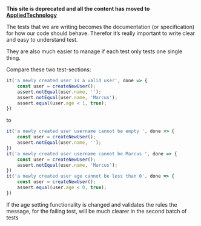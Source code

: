 **This site is deprecated and all the content has moved to [AppliedTechnology](https://appliedtechnology.github.io/protips/)**

The tests that we are writing becomes the documentation (or specification) for how our code should behave. Therefor it’s really important to write clear and easy to understand test.

They are also much easier to manage if each test only tests one single thing.

Compare these two test-sections:
```javascript
it('a newly created user is a valid user', done => {
    const user = createNewUser();
    assert.notEqual(user.name, '');
    assert.notEqual(user.name, 'Marcus');
    assert.equal(user.age < 1, true);
})
```

to

```javascript
it('a newly created user username cannot be empty ', done => {
	const user = createNewUser();
	assert.notEqual(user.name, '');
})
it('a newly created user username cannot be Marcus ', done => {
	const user = createNewUser();
	assert.notEqual(user.name, 'Marcus');
})
it('a newly created user age cannot be less than 0', done => {
	const user = createNewUser();
	assert.equal(user.age < 0, true);
})
```

If the age setting functionality is changed and validates the rules the message, for the failing test, will be much clearer in the second batch of tests